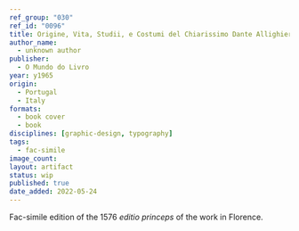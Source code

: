 ```yaml
---
ref_group: "030"
ref_id: "0096"
title: Origine, Vita, Studii, e Costumi del Chiarissimo Dante Allighieri, Poeta Fiorentino
author_name:
  - unknown author
publisher:
  - O Mundo do Livro
year: y1965
origin:
  - Portugal
  - Italy
formats:
  - book cover
  - book
disciplines: [graphic-design, typography]
tags:
  - fac-simile
image_count:
layout: artifact
status: wip
published: true
date_added: 2022-05-24
---
```


Fac-simile edition of the 1576 <em>editio princeps</em> of the work in Florence.
